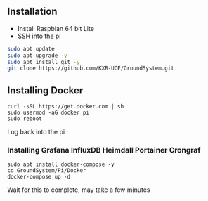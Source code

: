 ## Installation
* Install Raspbian 64 bit Lite
* SSH into the pi
```bash
sudo apt update
sudo apt upgrade -y
sudo apt install git -y
git clone https://github.com/KXR-UCF/GroundSystem.git

```
## Installing Docker
```
curl -sSL https://get.docker.com | sh
sudo usermod -aG docker pi
sudo reboot
```
Log back into the pi
### Installing Grafana InfluxDB Heimdall Portainer Crongraf
```
sudo apt install docker-compose -y
cd GroundSystem/Pi/Docker
docker-compose up -d
```
Wait for this to complete, may take a few minutes